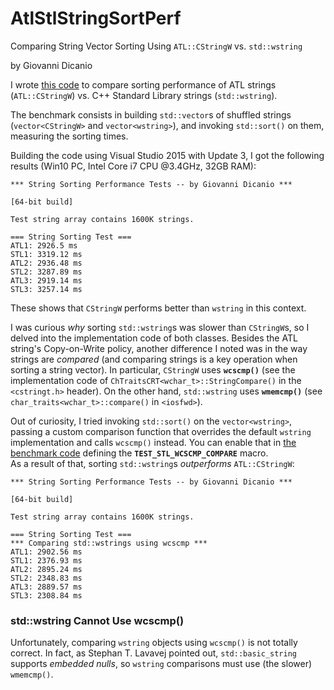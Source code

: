 # AtlStlStringSortPerf
Comparing String Vector Sorting Using `ATL::CStringW` vs. `std::wstring`

by Giovanni Dicanio

I wrote [this code](../master/AtlStlStringSortPerf/AtlStlStringSortPerf.cpp) to compare sorting performance of ATL strings (`ATL::CStringW`) vs. C++ Standard Library strings (`std::wstring`).

The benchmark consists in building `std::vector`s of shuffled strings (`vector<CStringW>` and `vector<wstring>`), and invoking `std::sort()` on them, measuring the sorting times.

Building the code using Visual Studio 2015 with Update 3, I got the following results (Win10 PC, Intel Core i7 CPU @3.4GHz, 32GB RAM):

```
*** String Sorting Performance Tests -- by Giovanni Dicanio ***

[64-bit build]

Test string array contains 1600K strings.

=== String Sorting Test ===
ATL1: 2926.5 ms
STL1: 3319.12 ms
ATL2: 2936.48 ms
STL2: 3287.89 ms
ATL3: 2919.14 ms
STL3: 3257.14 ms
```

These shows that `CStringW` performs better than `wstring` in this context.

I was curious _why_ sorting `std::wstring`s was slower than `CStringW`s, so I delved into the implementation code of both classes. Besides the ATL string's Copy-on-Write policy, another difference I noted was in the way strings are _compared_ (and comparing strings is a key operation when sorting a string vector). In particular, `CStringW` uses **`wcscmp()`** (see the implementation code of `ChTraitsCRT<wchar_t>::StringCompare()` in the `<cstringt.h>` header). On the other hand, `std::wstring` uses **`wmemcmp()`** (see `char_traits<wchar_t>::compare()` in `<iosfwd>`).

Out of curiosity, I tried invoking `std::sort()` on the `vector<wstring>`, passing a custom comparison function that overrides the default `wstring` implementation and calls `wcscmp()` instead. You can enable that in [the benchmark code](../master/AtlStlStringSortPerf/AtlStlStringSortPerf.cpp) defining the **`TEST_STL_WCSCMP_COMPARE`** macro.  
As a result of that, sorting `std::wstring`s _outperforms_ `ATL::CStringW`:

```
*** String Sorting Performance Tests -- by Giovanni Dicanio ***

[64-bit build]

Test string array contains 1600K strings.

=== String Sorting Test ===
*** Comparing std::wstrings using wcscmp ***
ATL1: 2902.56 ms
STL1: 2376.93 ms
ATL2: 2895.24 ms
STL2: 2348.83 ms
ATL3: 2889.57 ms
STL3: 2308.84 ms
```

### std::wstring Cannot Use wcscmp()
Unfortunately, comparing `wstring` objects using `wcscmp()` is not totally correct. In fact, as Stephan T. Lavavej pointed out, `std::basic_string` supports _embedded nulls_, so `wstring` comparisons must use (the slower) `wmemcmp()`.

